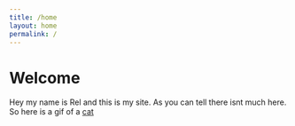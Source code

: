 ```yaml
---
title: /home
layout: home
permalink: /
---
```


# Welcome

Hey my name is Rel and this is my site.
As you can tell there isnt much here.
So here is a gif of a <a href="https://www.youtube.com/watch?v=dQw4w9WgXcQ">cat</a>

